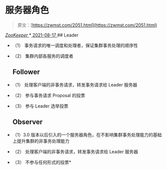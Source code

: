<!--yml
category: 未分类
date: 0001-01-01 00:00:00
--->

# 服务器角色

> 原文：[https://zwmst.com/2051.html](https://zwmst.com/2051.html)

   [ *ZooKeeper* ](https://zwmst.com/zookeeper)*[ <time datetime="2021-08-17T11:19:08+08:00"> 2021-08-17 </time> ](https://zwmst.com/2051.html)  ## Leader

*   （1） 事务请求的唯一调度和处理者，保证集群事务处理的顺序性
*   （2） 集群内部各服务的调度者

    ## Follower

*   （1） 处理客户端的非事务请求，转发事务请求给 Leader 服务器
*   （2） 参与事务请求 Proposal 的投票
*   （3） 参与 Leader 选举投票

    ## Observer

*   （1）3.0 版本以后引入的一个服务器角色，在不影响集群事务处理能力的基础上提升集群的非事务处理能力
*   （2） 处理客户端的非事务请求，转发事务请求给 Leader 服务器
*   （3） 不参与任何形式的投票*